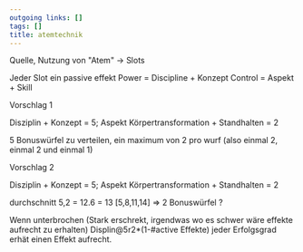 ```yaml
---
outgoing links: []
tags: []
title: atemtechnik
---
```

Quelle, Nutzung von "Atem" -> Slots

Jeder Slot ein passive effekt 
Power = Discipline + Konzept
Control = Aspekt + Skill

Vorschlag 1

Disziplin + Konzept = 5; Aspekt Körpertransformation + Standhalten = 2

5 Bonuswürfel zu verteilen, ein maximum von 2 pro wurf (also einmal 2, einmal 2 und einmal 1)

Vorschlag 2

Disziplin + Konzept = 5; Aspekt Körpertransformation + Standhalten = 2
 

durchschnitt  5,2 = 12.6 = 13 [5,8,11,14] => 2 Bonuswürfel ?

Wenn unterbrochen (Stark erschrekt, irgendwas wo es schwer wäre effekte aufrecht zu erhalten) Displin@5r2*(1-#active Effekte)
jeder Erfolgsgrad erhät einen Effekt aufrecht.
